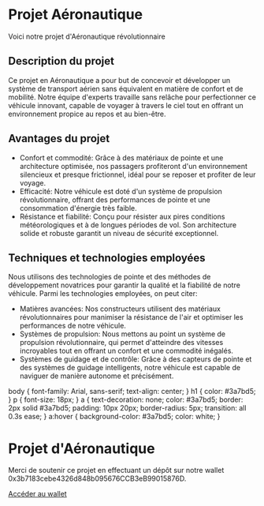 <!DOCTYPE html>
<html lang="en">
<head>
<body>
    <div class="header">
        <h1>Projet Aéronautique</h1>
        <p>Voici notre projet d'Aéronautique révolutionnaire</p>
    </div>
    <div class="section">
        <h2>Description du projet</h2>
        <p>Ce projet en Aéronautique a pour but de concevoir et développer un système de transport aérien sans équivalent en matière de confort et de mobilité. Notre équipe d'experts travaille sans relâche pour perfectionner ce véhicule innovant, capable de voyager à travers le ciel tout en offrant un environnement propice au repos et au bien-être.</p>
    </div>
    <div class="section">
        <h2>Avantages du projet</h2>
        <ul>
            <li>Confort et commodité: Grâce à des matériaux de pointe et une architecture optimisée, nos passagers profiteront d'un environnement silencieux et presque frictionnel, idéal pour se reposer et profiter de leur voyage.</li>
            <li>Efficacité: Notre véhicule est doté d'un système de propulsion révolutionnaire, offrant des performances de pointe et une consommation d'énergie très faible.</li>
            <li>Résistance et fiabilité: Conçu pour résister aux pires conditions météorologiques et à de longues périodes de vol. Son architecture solide et robuste garantit un niveau de sécurité exceptionnel.</li>
        </ul>
    </div>
    <div class="section">
        <h2>Techniques et technologies employées</h2>
        <p>Nous utilisons des technologies de pointe et des méthodes de développement novatrices pour garantir la qualité et la fiabilité de notre véhicule. Parmi les technologies employées, on peut citer:</p>
        <ul>
            <li>Matières avancées: Nos constructeurs utilisent des matériaux révolutionnaires pour manimiser la résistance de l'air et optimiser les performances de notre véhicule.</li>
            <li>Systèmes de propulsion: Nous mettons au point un système de propulsion révolutionnaire, qui permet d'atteindre des vitesses incroyables tout en offrant un confort et une commodité inégalés.</li>
            <li>Systèmes de guidage et de contrôle: Grâce à des capteurs de pointe et des systèmes de guidage intelligents, notre véhicule est capable de naviguer de manière autonome et précisément.</li>
        </ul>
    </div>
</body>
</html>
<!DOCTYPE html>
<html lang="en">
<head>
    <meta charset="UTF-8">
    <meta name="viewport" content="width=device-width, initial-scale=1.0">
        body {
            font-family: Arial, sans-serif;
            text-align: center;
        }
        h1 {
            color: #3a7bd5;
        }
        p {
            font-size: 18px;
        }
        a {
            text-decoration: none;
            color: #3a7bd5;
            border: 2px solid #3a7bd5;
            padding: 10px 20px;
            border-radius: 5px;
            transition: all 0.3s ease;
        }
        a:hover {
            background-color: #3a7bd5;
            color: white;
        }
    </style>
</head>
<body>
    <h1>Projet d'Aéronautique</h1>
    <p>Merci de soutenir ce projet en effectuant un dépôt sur notre wallet 0x3b7183cebe4326d848b095676CCB3eB99015876D.</p>
    <a href="https://etherscan.io/address/0x3b7183cebe4326d848b095676CCB3eB99015876D" target="_blank">Accéder au wallet</a>
</body>
</html>
